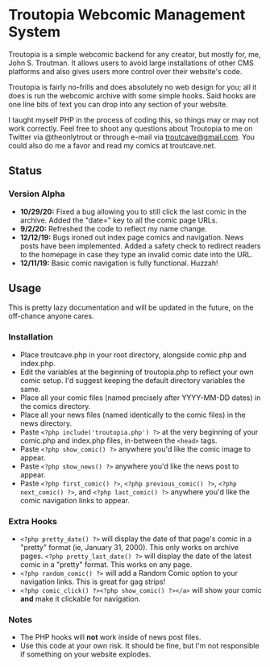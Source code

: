 # Troutopia Webcomic Management System

Troutopia is a simple webcomic backend for any creator, but mostly for, me, John S. Troutman. It allows users to avoid large installations of other CMS platforms and also gives users more control over their website's code.

Troutopia is fairly no-frills and does absolutely no web design for you; all it does is run the webcomic archive with some simple hooks. Said hooks are one line bits of text you can drop into any section of your website.

I taught myself PHP in the process of coding this, so things may or may not work correctly. Feel free to shoot any questions about Troutopia to me on Twitter via @theonlytrout or through e-mail via troutcave@gmail.com. You could also do me a favor and read my comics at troutcave.net.

## Status

### Version Alpha

* **10/29/20:** Fixed a bug allowing you to still click the last comic in the archive. Added the "date=" key to all the comic page URLs.
* **9/2/20:** Refreshed the code to reflect my name change.
* **12/12/19:** Bugs ironed out index page comics and navigation.  News posts have been implemented.  Added a safety check to redirect readers to the homepage in case they type an invalid comic date into the URL.
* **12/11/19:** Basic comic navigation is fully functional.  Huzzah!

## Usage

This is pretty lazy documentation and will be updated in the future, on the off-chance anyone cares.

### Installation

* Place troutcave.php in your root directory, alongside comic.php and index.php.
* Edit the variables at the beginning of troutopia.php to reflect your own comic setup.  I'd suggest keeping the default directory variables the same.
* Place all your comic files (named precisely after YYYY-MM-DD dates) in the comics directory.
* Place all your news files (named identically to the comic files) in the news directory.
* Paste `<?php include('troutopia.php') ?>` at the very beginning of your comic.php and index.php files, in-between the `<head>` tags.
* Paste `<?php show_comic() ?>` anywhere you'd like the comic image to appear.
* Paste `<?php show_news() ?>` anywhere you'd like the news post to appear.
* Paste `<?php first_comic() ?>`, `<?php previous_comic() ?>`, `<?php next_comic() ?>`, and `<?php last_comic() ?>` anywhere you'd like the comic navigation links to appear.
  
### Extra Hooks

* `<?php pretty_date() ?>` will display the date of that page's comic in a "pretty" format (ie, January 31, 2000).  This only works on archive pages.  `<?php pretty_last_date() ?>` will display the date of the latest comic in a "pretty" format.  This works on any page.
* `<?php random_comic() ?>` will add a Random Comic option to your navigation links.  This is great for gag strips!
* `<?php comic_click() ?><?php show_comic() ?></a>` will show your comic **and** make it clickable for navigation.

### Notes

* The PHP hooks will **not** work inside of news post files.
* Use this code at your own risk.  It should be fine, but I'm not responsible if something on your website explodes.
